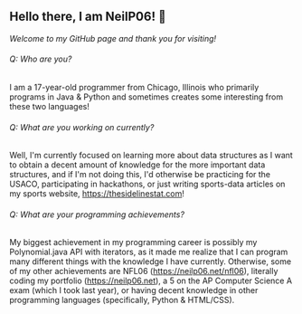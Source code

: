 ## Hello there, I am NeilP06! 👋 
_Welcome to my GitHub page and thank you for visiting!_

###### Q: Who are you? 
I am a 17-year-old programmer from Chicago, Illinois who primarily programs in Java & Python and sometimes creates some interesting from these two languages! 

###### Q: What are you working on currently?
Well, I'm currently focused on learning more about data structures as I want to obtain a decent amount of knowledge for the more important data structures, and if I'm not doing this, I'd otherwise be practicing for the USACO, participating in hackathons, or just writing sports-data articles on my sports website, https://thesidelinestat.com!

###### Q: What are your programming achievements?
My biggest achievement in my programming career is possibly my Polynomial.java API with iterators, as it made me realize that I can program many different things with the knowledge I have currently. Otherwise, some of my other achievements are NFL06 (https://neilp06.net/nfl06), literally coding my portfolio (https://neilp06.net), a 5 on the AP Computer Science A exam (which I took last year), or having decent knowledge in other programming languages (specifically, Python & HTML/CSS). 

